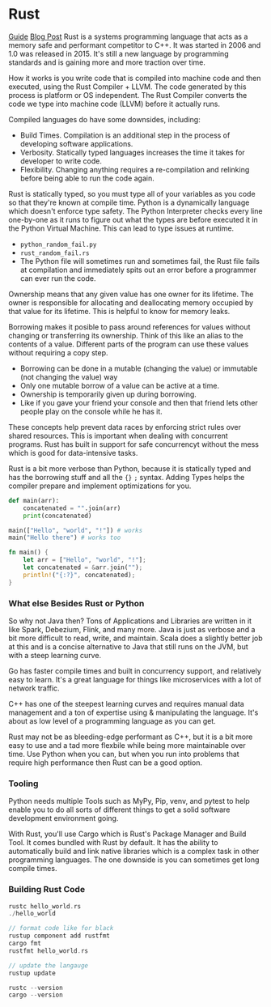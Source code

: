 # Rust
[Guide](https://datawithrust.com/)
[Blog Post](https://fasterthanli.me/articles/a-half-hour-to-learn-rust)
Rust is a systems programming language that acts as a memory safe and performant competitor to C++.  It was started in 2006 and 1.0 was released in 2015.  It's still a new language by programming standards and is gaining more and more traction over time.

How it works is you write code that is compiled into machine code and then executed, using the Rust Compiler + LLVM.  The code generated by this process is platform or OS independent.  The Rust Compiler converts the code we type into machine code (LLVM) before it actually runs.

Compiled languages do have some downsides, including:
- Build Times.  Compilation is an additional step in the process of developing software applications.
- Verbosity.  Statically typed languages increases the time it takes for developer to write code.
- Flexibility.  Changing anything requires a re-compilation and relinking before being able to run the code again.

Rust is statically typed, so you must type all of your variables as you code so that they're known at compile time.  Python is a dynamically language which doesn't enforce type safety.  The Python Interpreter checks every line one-by-one as it runs to figure out what the types are before executed it in the Python Virtual Machine.  This can lead to type issues at runtime.
- `python_random_fail.py`
- `rust_random_fail.rs`
- The Python file will sometimes run and sometimes fail, the Rust file fails at compilation and immediately spits out an error before a programmer can ever run the code.

Ownership means that any given value has one owner for its lifetime.  The owner is responsible for allocating and deallocating memory occupied by that value for its lifetime.  This is helpful to know for memory leaks.

Borrowing makes it posible to pass around references for values without changing or transferring its ownership.  Think of this like an alias to the contents of a value.  Different parts of the program can use these values without requiring a copy step.  
- Borrowing can be done in a mutable (changing the value) or immutable (not changing the value) way
- Only one mutable borrow of a value can be active at a time.
- Ownership is temporarily given up during borrowing.
- Like if you gave your friend your console and then that friend lets other people play on the console while he has it.

These concepts help prevent data races by enforcing strict rules over shared resources.  This is important when dealing with concurrent programs.  Rust has built in support for safe concurrencyt without the mess which is good for data-intensive tasks.

Rust is a bit more verbose than Python, because it is statically typed and has the borrowing stuff and all the `{}` `;` syntax.  Adding Types helps the compiler prepare and implement optimizations for you.

``` py
def main(arr):
    concatenated = "".join(arr)
    print(concatenated)

main(["Hello", "world", "!"]) # works
main("Hello there") # works too

```

``` rs
fn main() {
    let arr = ["Hello", "world", "!"];
    let concatenated = &arr.join("");
    println!("{:?}", concatenated);
}
```

### What else Besides Rust or Python
So why not Java then?  Tons of Applications and Libraries are written in it like Spark, Debezium, Flink, and many more.  Java is just as verbose and a bit more difficult to read, write, and maintain.  Scala does a slightly better job at this and is a concise alternative to Java that still runs on the JVM, but with a steep learning curve.

Go has faster compile times and built in concurrency support, and relatively easy to learn.  It's a great language for things like microservices with a lot of network traffic.

C++ has one of the steepest learning curves and requires manual data management and a ton of expertise using & manipulating the language.  It's about as low level of a programming language as you can get.

Rust may not be as bleeding-edge performant as C++, but it is a bit more easy to use and a tad more flexbile while being more maintainable over time.  Use Python when you can, but when you run into problems that require high performance then Rust can be a good option.

### Tooling
Python needs multiple Tools such as MyPy, Pip, venv, and pytest to help enable you to do all sorts of different things to get a solid software development environment going.

With Rust, you'll use Cargo which is Rust's Package Manager and Build Tool.  It comes bundled with Rust by default.  It has the ability to automatically build and link native libraries which is a complex task in other programming languages.  The one downside is you can sometimes get long compile times.

### Building Rust Code
``` rs
rustc hello_world.rs
./hello_world

// format code like for black
rustup component add rustfmt
cargo fmt
rustfmt hello_world.rs

// update the langauge 
rustup update

rustc --version
cargo --version
```